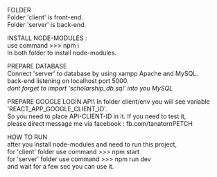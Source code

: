 FOLDER\
Folder 'client' is front-end.\
Folder 'server' is back-end.

INSTALL NODE-MODULES :\
use command >>> npm i\
In both folder to install node-modules.

PREPARE DATABASE\
Connect 'server' to database by using xampp Apache and MySQL.\
back-end listening on localhost port 5000.\
*dont forget to import 'scholarship_db.sql' into you MySQL*

PREPARE GOOGLE LOGIN API\ 
In folder client/env you will see variable 'REACT_APP_GOOGLE_CLIENT_ID'.\
So you need to place API-CLIENT-ID in it. If you need to test it,\
please direct message me via facebook : fb.com/tanatornPETCH
  
HOW TO RUN\
after you install node-modules and need to run this project,\
for 'client' folder use command >>> npm start\
for 'server' folder use command >>> npm run dev\
and wait for a few sec you can use it.

